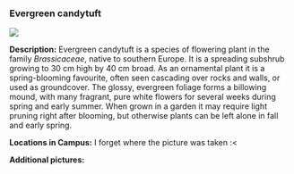 ###  Evergreen candytuft
![](http://www.astro.princeton.edu/~ruixu/fig/Evergreencandytuft.jpg)

**Description:** Evergreen candytuft is a species of flowering plant in the family *Brassicaceae*, native to southern Europe. It is a spreading subshrub growing to 30 cm high by 40 cm  broad. As an ornamental plant it is a spring-blooming favourite, often seen cascading over rocks and walls, or used as groundcover. The glossy, evergreen foliage forms a billowing mound, with many fragrant, pure white flowers for several weeks during spring and early summer. When grown in a garden it may require light pruning right after blooming, but otherwise plants can be left alone in fall and early spring.


**Locations in Campus:** I forget where the picture was taken :<

**Additional pictures:**
